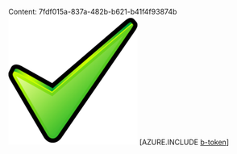 Content: 7fdf015a-837a-482b-b621-b41f4f93874b![image](35dd10b9-f9f6-4608-800c-2043448ceff2.png)
[AZURE.INCLUDE [b-token](1e902a8e-75e5-41e5-afda-e55a95323233.md)]
